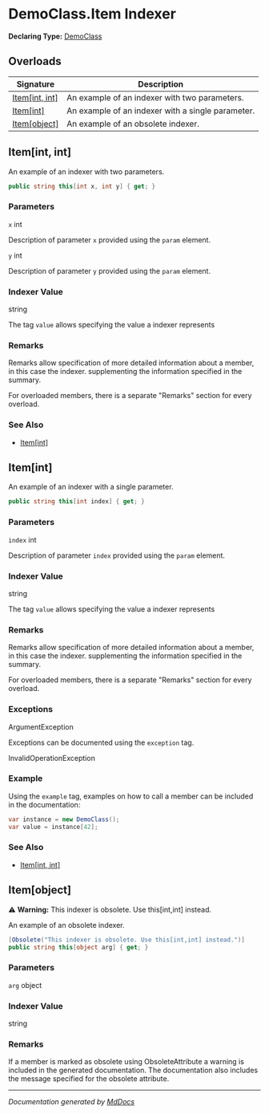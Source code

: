 ﻿# DemoClass.Item Indexer

**Declaring Type:** [DemoClass](../index.md)

## Overloads

| Signature                        | Description                                       |
| -------------------------------- | ------------------------------------------------- |
| [Item\[int, int\]](#itemint-int) | An example of an indexer with two parameters.     |
| [Item\[int\]](#itemint)          | An example of an indexer with a single parameter. |
| [Item\[object\]](#itemobject)    | An example of an obsolete indexer.                |

## Item\[int, int\]

An example of an indexer with two parameters.

```csharp
public string this[int x, int y] { get; }
```

### Parameters

`x`  int

Description of parameter `x` provided using the `param` element.

`y`  int

Description of parameter `y` provided using the `param` element.

### Indexer Value

string

The tag `value` allows specifying the value a indexer represents

### Remarks

Remarks allow specification of more detailed information about a member, in this case the indexer. supplementing the information specified in the summary.

For overloaded members, there is a separate "Remarks" section for every overload.

### See Also

- [Item\[int\]](#itemint)

## Item\[int\]

An example of an indexer with a single parameter.

```csharp
public string this[int index] { get; }
```

### Parameters

`index`  int

Description of parameter `index` provided using the `param` element.

### Indexer Value

string

The tag `value` allows specifying the value a indexer represents

### Remarks

Remarks allow specification of more detailed information about a member, in this case the indexer. supplementing the information specified in the summary.

For overloaded members, there is a separate "Remarks" section for every overload.

### Exceptions

ArgumentException

Exceptions can be documented using the `exception` tag.

InvalidOperationException

### Example

Using the `example` tag, examples on how to call a member can be included in the documentation:

```csharp
var instance = new DemoClass();
var value = instance[42];
```

### See Also

- [Item\[int, int\]](#itemint-int)

## Item\[object\]

⚠️ **Warning:** This indexer is obsolete. Use this\[int,int\] instead.

An example of an obsolete indexer.

```csharp
[Obsolete("This indexer is obsolete. Use this[int,int] instead.")]
public string this[object arg] { get; }
```

### Parameters

`arg`  object

### Indexer Value

string

### Remarks

If a member is marked as obsolete using ObsoleteAttribute a warning is included in the generated documentation.  The documentation also includes the message specified for the obsolete attribute.

___

*Documentation generated by [MdDocs](https://github.com/ap0llo/mddocs)*
